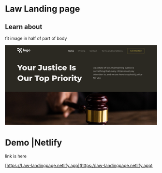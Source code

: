 # Law Landing page

## Learn about

fit image in half of part of body

![image](thumbnail.png)

# Demo |Netlify

link is here

[https://Law-landingpage.netlify.app](https://law-landingpage.netlify.app)
